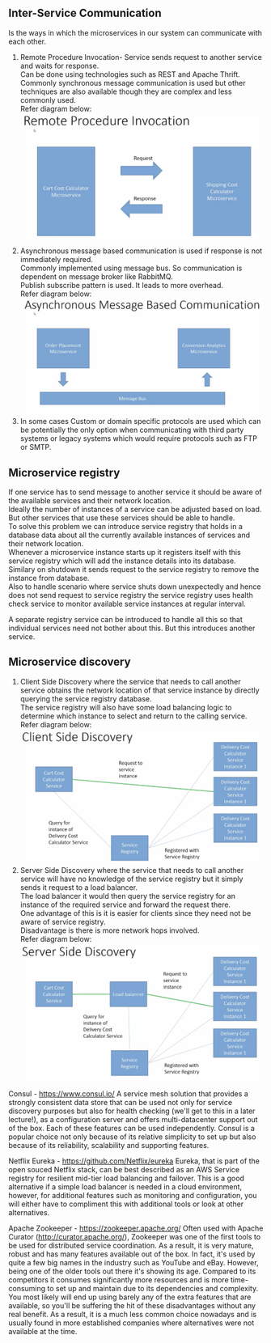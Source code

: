 ## Inter-Service Communication
Is the ways in which the microservices in our system can communicate with each other. <br/>
1. Remote Procedure Invocation- Service sends request to another service and waits for response. <br/>
Can be done using technologies such as REST and Apache Thrift. <br/>
Commonly synchronous message communication is used but other techniques are also available though they are complex and less commonly used. <br/>
Refer diagram below:
![synchronousCommunication](https://github.com/nnsantosh/microservices/blob/master/rpiDiagram.jpg)
2. Asynchronous message based communication is used if response is not immediately required. <br/>
Commonly implemented using message bus. So communication is dependent on message broker like RabbitMQ. <br/>
Publish subscribe pattern is used. It leads to more overhead. <br/>
Refer diagram below:
![asynchronousCommunication](https://github.com/nnsantosh/microservices/blob/master/asyncCommunicationDiagram.jpg)
3. In some cases Custom or domain specific protocols are used which can be potentially the only option when communicating with third party systems or legacy systems which would require protocols such as FTP or SMTP. <br/>

## Microservice registry
If one service has to send message to another service it should be aware of the available services and their network location.  <br/>
Ideally the number of instances of a service can be adjusted based on load. But other services that use these services should be able to handle. <br/>
To solve this problem we can introduce service registry that holds in a database data about all the currently available instances of services and their network location. <br/>
Whenever a microservice instance starts up it registers itself with this service registry which will add the instance details into its database. <br/>
Similary on shutdown it sends request to the service registry to remove the instance from database. <br/>
Also to handle scenario where service shuts down unexpectedly and hence does not send request to service registry the service registry uses health check service to monitor available service instances at regular interval. <br/>

A separate registry service can be introduced to handle all this so that individual services need not bother about this. But this introduces another service. <br/>

## Microservice discovery
1. Client Side Discovery where the service that needs to call another service obtains the network location of that service instance by directly querying the service registry database. <br/>
The service registry will also have some load balancing logic to determine which instance to select and return to the calling service. <br/>
Refer diagram below:
![ClientSideDiscovery](https://github.com/nnsantosh/microservices/blob/master/Client_Side_Service_Discovery_Diagram.jpg)
2. Server Side Discovery where the service that needs to call another service will have no knowledge of the service registry but it simply sends it request to a load balancer. <br/>
The load balancer it would then query the service registry for an instance of the required service and forward the request there. <br/>
One advantage of this is it is easier for clients since they need not be aware of service registry. <br/>
Disadvantage is there is more network hops involved. <br/>
Refer diagram below:
![ServerSideDiscovery](https://github.com/nnsantosh/microservices/blob/master/Server_side_discovery_diagram.jpg)

Consul - https://www.consul.io/
A service mesh solution that provides a strongly consistent data store that can be used not only for service discovery purposes but also for health checking 
(we'll get to this in a later lecture!), as a configuration server and offers multi-datacenter support out of the box. 
Each of these features can be used independently. Consul is a popular choice not only because of its relative simplicity to set up but also because of its reliability, 
scalability and supporting features.

Netflix Eureka - https://github.com/Netflix/eureka
Eureka, that is part of the open souced Netflix stack, can be best described as an AWS Service registry for resilient mid-tier load balancing and failover. 
This is a good alternative if a simple load balancer is needed in a cloud environment, however, for additional features such as monitoring and configuration, 
you will either have to compliment this with additional tools or look at other alternatives.

Apache Zookeeper - https://zookeeper.apache.org/
Often used with Apache Curator (http://curator.apache.org/), Zookeeper was one of the first tools to be used for distributed service coordination. 
As a result, it is very mature, robust and has many features available out of the box. 
In fact, it's used by quite a few big names in the industry such as YouTube and eBay.
However, being one of the older tools out there it's showing its age. 
Compared to its competitors it consumes significantly more resources and is more time-consuming to set up and maintain due to its dependencies and complexity. 
You most likely will end up using barely any of the extra features that are available, so you'll be suffering the hit of these disadvantages without any real benefit. 
As a result, it is a much less common choice nowadays and is usually found in more established companies where alternatives were not available at the time.







